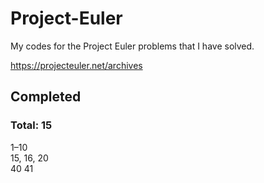 # Project-Euler

My codes for the Project Euler problems that I have solved.

https://projecteuler.net/archives


## Completed
### Total: 15
1–10  
15, 16, 20  
40
41
